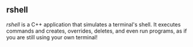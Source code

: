 ## rshell

*rshell* is a C++ application that simulates a terminal's shell.
It executes commands and creates, overrides, deletes, and even run programs, as if you are still using your own terminal!
